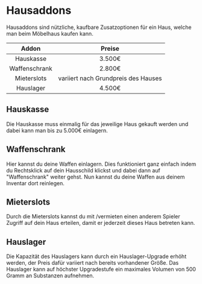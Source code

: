 # Hausaddons

Hausaddons sind nützliche, kaufbare Zusatzoptionen für ein Haus, welche man beim Möbelhaus kaufen kann.

| Addon | Preise |
|:-:|:-:|
| Hauskasse | 3.500€ |
| Waffenschrank | 2.800€ |	
| Mieterslots | variiert nach Grundpreis des Hauses |		
| Hauslager | 4.500€ |

## Hauskasse
Die Hauskasse muss einmalig für das jeweilige Haus gekauft werden und dabei kann man bis zu 5.000€ einlagern.

## Waffenschrank
Hier kannst du deine Waffen einlagern. Dies funktioniert ganz einfach indem du Rechtsklick auf dein Hausschild klickst und dabei dann auf "Waffenschrank" weiter gehst.
Nun kannst du deine Waffen aus deinem Inventar dort reinlegen.

## Mieterslots
Durch die Mieterslots kannst du mit /vermieten einen anderem Spieler Zugriff auf dein Haus erteilen, damit er jederzeit dieses Haus betreten kann.

## Hauslager
Die Kapazität des Hauslagers kann durch ein Hauslager-Upgrade erhöht werden, der Preis dafür variiert nach bereits vorhandener Größe.
Das Hauslager kann auf höchster Upgradestufe ein maximales Volumen von 500 Gramm an Substanzen aufnehmen.
